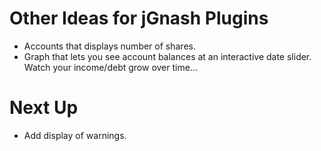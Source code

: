 # Other Ideas for jGnash Plugins
- Accounts that displays number of shares.
- Graph that lets you see account balances at an interactive date slider. Watch your income/debt grow over time...


# Next Up
- Add display of warnings.